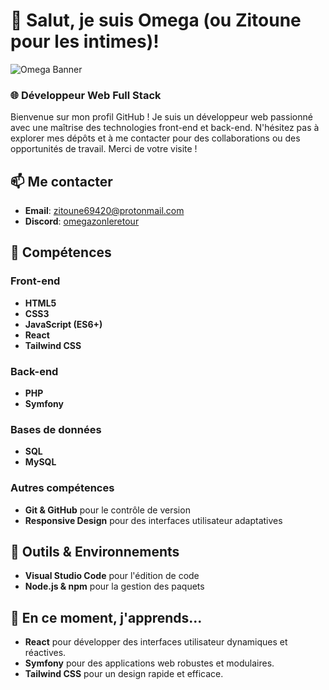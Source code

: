 # 👋 Salut, je suis Omega (ou Zitoune pour les intimes)!

![Omega Banner](https://i.imgur.com/TiUgqOk.jpeg)

### 🌐 Développeur Web Full Stack

Bienvenue sur mon profil GitHub ! Je suis un développeur web passionné avec une maîtrise des technologies front-end et back-end. N'hésitez pas à explorer mes dépôts et à me contacter pour des collaborations ou des opportunités de travail. Merci de votre visite !

## 📫 Me contacter
- **Email**: [zitoune69420@protonmail.com](mailto:zitoune69420@protonmail.com)
- **Discord**: [omegazonleretour](https://discordapp.com/users/1122447426570174555)

## 🚀 Compétences

### Front-end
- **HTML5**
- **CSS3**
- **JavaScript (ES6+)**
- **React**
- **Tailwind CSS**

### Back-end
- **PHP**
- **Symfony**

### Bases de données
- **SQL**
- **MySQL**

### Autres compétences
- **Git & GitHub** pour le contrôle de version
- **Responsive Design** pour des interfaces utilisateur adaptatives

## 🔧 Outils & Environnements
- **Visual Studio Code** pour l'édition de code
- **Node.js & npm** pour la gestion des paquets

## 🌱 En ce moment, j'apprends...
- **React** pour développer des interfaces utilisateur dynamiques et réactives.
- **Symfony** pour des applications web robustes et modulaires.
- **Tailwind CSS** pour un design rapide et efficace.
